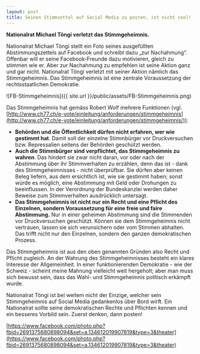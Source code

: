 ```yaml
---
layout: post
title: Seinen Stimmzettel auf Social Media zu posten, ist nicht cool!
---
```


**Nationalrat Michael Töngi verletzt das Stimmgeheimnis.**

Nationalrat Michael Töngi stellt ein Foto seines ausgefüllten Abstimmungszettels auf Facebook und schreibt dazu „zur Nachahmung“. Offenbar will er seine Facebook-Freunde dazu motivieren, gleich zu stimmen wie er. Aber zur Nachahmung zu empfehlen ist seine Aktion ganz und gar nicht. Nationalrat Töngi verletzt mit seiner Aktion nämlich das Stimmgeheimnis. Das Stimmgeheimnis ist eine zentrale Voraussetzung der rechtsstaatlichen Demokratie.

![FB-Stimmgeheimnis]({{ site.url }}/public/assets/FB-Stimmgeheimnis.png)

Das Stimmgeheimnis hat gemäss Robert Wolf mehrere Funktionen (vgl. [http://www.ch77.ch/e-vote/einleitung/anforderungen/stimmgeheimnis](http://www.ch77.ch/e-vote/einleitung/anforderungen/stimmgeheimnis/)):

-	**Behörden und die Öffentlichkeit dürfen nicht erfahren, wer wie gestimmt hat**. Damit soll der einzelne Stimmbürger vor Druckversuchen bzw. Repressalien seitens der Behörden geschützt werden.
-	**Auch die Stimmbürger sind verpflichtet, das Stimmgeheimnis zu wahren**. Das hindert sie zwar nicht daran, vor oder nach der Abstimmung über ihr Stimmverhalten zu erzählen, denn das ist - dank des Stimmgeheimnisses - nicht überprüfbar. Sie dürfen aber keinen Beleg liefern, aus dem ersichtlich ist, wie sie gestimmt haben; sonst würde es möglich, eine Abstimmung mit Geld oder Drohungen zu beeinflussen. In der Verordnung der Bundeskanzlei werden daher Beweise zum Stimmverhalten ausdrücklich untersagt.
-	**Das Stimmgeheimnis ist nicht nur ein Recht und eine Pflicht des Einzelnen, sondern Voraussetzung für eine freie und faire Abstimmung.** Nur in einer geheimen Abstimmung sind die Stimmenden vor Druckversuchen geschützt. Können sie dem Stimmgeheimnis nicht vertrauen, lassen sie sich verunsichern oder vom Stimmen abhalten. Das trifft nicht nur den Einzelnen, sondern den ganzen demokratischen Prozess.

Das Stimmgeheimnis ist aus den oben genannten Gründen also Recht und Pflicht zugleich. An der Wahrung des Stimmgeheimnisses besteht ein klares Interesse der Allgemeinheit. In einer funktionierenden Demokratie - wie der Schweiz - scheint meine Mahnung vielleicht weit hergeholt; aber man muss sich bewusst sein, dass das Wahl- und Stimmgeheimnis politisch erkämpft wurde.

Nationalrat Töngi ist bei weitem nicht der Einzige, welcher sein Stimmgeheimnis auf Social Media gedankenlos über Bord wirft. Ein Nationalrat sollte seine demokratischen Rechte und Pflichten kennen und ein besseres Vorbild sein. Zuerst denken, dann posten!

[https://www.facebook.com/photo.php?fbid=2691375680898094&set=a.134612019907819&type=3&theater](https://www.facebook.com/photo.php?fbid=2691375680898094&set=a.134612019907819&type=3&theater)
